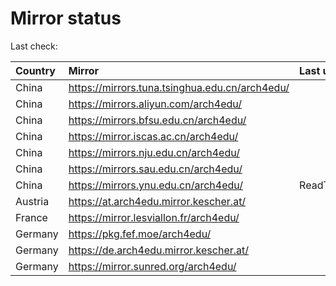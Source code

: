 <script src="./time.js"></script>
# Mirror status
Last check: <script type="text/javascript">localize(1697390088.582625);</script>

|Country|Mirror|Last update|
|:------|:-----|:----------|
|China|https://mirrors.tuna.tsinghua.edu.cn/arch4edu/|<script type="text/javascript">localize(1697351396);</script>|
|China|https://mirrors.aliyun.com/arch4edu/|<script type="text/javascript">localize(1697351396);</script>|
|China|https://mirrors.bfsu.edu.cn/arch4edu/|<script type="text/javascript">localize(1697351396);</script>|
|China|https://mirror.iscas.ac.cn/arch4edu/|<script type="text/javascript">localize(1697351396);</script>|
|China|https://mirrors.nju.edu.cn/arch4edu/|<script type="text/javascript">localize(1697308192);</script>|
|China|https://mirrors.sau.edu.cn/arch4edu/|<script type="text/javascript">localize(1697351396);</script>|
|China|https://mirrors.ynu.edu.cn/arch4edu/|ReadTimeout|
|Austria|https://at.arch4edu.mirror.kescher.at/|<script type="text/javascript">localize(1697351396);</script>|
|France|https://mirror.lesviallon.fr/arch4edu/|<script type="text/javascript">localize(1697351396);</script>|
|Germany|https://pkg.fef.moe/arch4edu/|<script type="text/javascript">localize(1697351396);</script>|
|Germany|https://de.arch4edu.mirror.kescher.at/|<script type="text/javascript">localize(1697351396);</script>|
|Germany|https://mirror.sunred.org/arch4edu/|<script type="text/javascript">localize(1697351396);</script>|

<script src="./tablefilter/tablefilter.js"></script>
<script src="./table.js"></script>